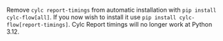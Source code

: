 Remove `cylc report-timings` from automatic installation with
`pip install cylc-flow[all]`. If you now wish to
install it use `pip install cylc-flow[report-timings]`.
 Cylc Report timings will no longer work at Python 3.12.